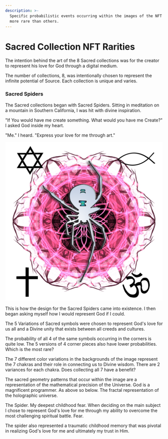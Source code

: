 ```yaml
---
description: >-
  Specific probabilistic events occurring within the images of the NFT make some
  more rare than others.
---
```


# Sacred Collection NFT Rarities

The intention behind the art of the 8 Sacred collections was for the creator to represent his love for God through a digital medium.

The number of collections, 8, was intentionally chosen to represent the infinite potential of Source. Each collection is unique and varies.

### Sacred Spiders

The Sacred collections began with Sacred Spiders. Sitting in meditation on a mountain in Southern California, I was hit with divine inspiration.

"If You would have me create something. What would you have me Create?" I asked God inside my heart.

"Me." I heard. "Express your love for me through art."

![Sacred Spiders #19](.gitbook/assets/19.png)

This is how the design for the Sacred Spiders came into existence. I then began asking myself how I would represent God if I could.

The 5 Variations of Sacred symbols were chosen to represent God's love for us all and a Divine unity that exists between all creeds and cultures.

The probability of all 4 of the same symbols occurring in the corners is quite low. The 5 versions of 4 corner pieces also have lower probabilities. Which is the most rare?

The 7 different color variations in the backgrounds of the image represent the 7 chakras and their role in connecting us to Divine wisdom. There are 2 variances for each chakra. Does collecting all 7 have a benefit?

The sacred geometry patterns that occur within the image are a representation of the mathematical precision of the Universe. God is a magnificent programmer. As above so below. The fractal representation of the holographic universe.

The Spider. My deepest childhood fear. When deciding on the main subject I chose to represent God's love for me through my ability to overcome the most challenging spiritual battle. Fear.

The spider also represented a traumatic childhood memory that was pivotal in realizing God's love for me and ultimately my trust in Him.
